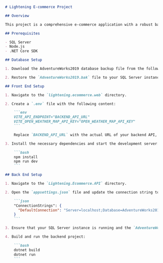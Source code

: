 ```markdown
# Lightening E-commerce Project

## Overview

This project is a comprehensive e-commerce application with a robust backend and a dynamic front end. Follow the steps below to set up the project on your local machine.

## Prerequisites

- SQL Server
- Node.js
- .NET Core SDK

## Database Setup

1. Download the AdventureWorks2019 database backup file from the following [URL](https://github.com/Microsoft/sql-server-samples/releases/tag/adventureworks).

2. Restore the `AdventureWorks2019.bak` file to your SQL Server instance. Ensure the database is named `AdventureWorks2019`.

## Front End Setup

1. Navigate to the `lightening.ecommerce.web` directory.

2. Create a `.env` file with the following content:

    ```env
    VITE_API_ENDPOINT="BACKEND_API_URL"
    VITE_OPEN_WEATHER_MAP_API_KEY="OPEN_WEATHER_MAP_API_KEY"
    ```

    Replace `BACKEND_API_URL` with the actual URL of your backend API, and `OPEN_WEATHER_MAP_API_KEY` with your Open Weather Map API key.

3. Install the necessary dependencies and start the development server:

    ```bash
    npm install
    npm run dev
    ```

## Back End Setup

1. Navigate to the `Lightening.Ecommerce.API` directory.

2. Open the `appsettings.json` file and update the connection string to point to your SQL Server instance:

    ```json
    "ConnectionStrings": {
      "DefaultConnection": "Server=localhost;Database=AdventureWorks2019;Trusted_Connection=True;"
    }
    ```

3. Ensure that your SQL Server instance is running and the `AdventureWorks2019` database is accessible.

4. Build and run the backend project:

    ```bash
    dotnet build
    dotnet run
    ```

```